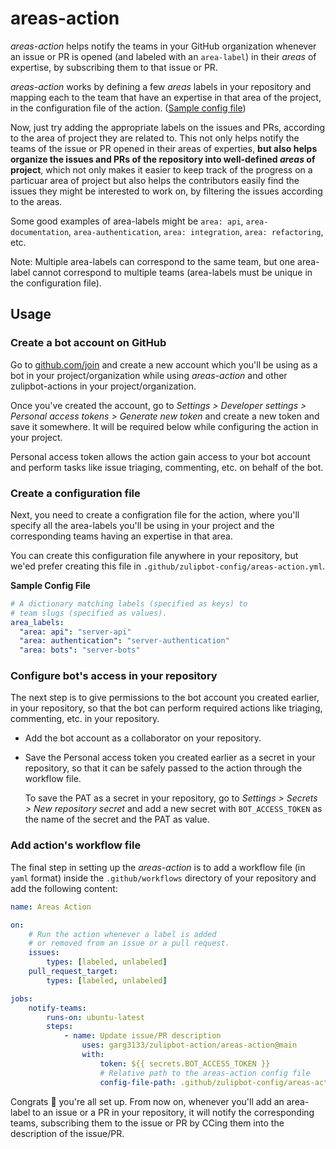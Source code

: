 # areas-action

_areas-action_ helps notify the teams in your GitHub organization whenever an issue or PR is opened (and labeled with an `area-label`) in their _areas_ of expertise, by subscribing them to that issue or PR.

_areas-action_ works by defining a few _areas_ labels in your repository and mapping each to the team that have an expertise in that area of the project, in the configuration file of the action. ([Sample config file](config/config-example.yml))

Now, just try adding the appropriate labels on the issues and PRs, according to the area of project they are related to. This not only helps notify the teams of the issue or PR opened in their areas of experties, **but also helps organize the issues and PRs of the repository into well-defined _areas_ of project**, which not only makes it easier to keep track of the progress on a particuar area of project but also helps the contributors easily find the issues they might be interested to work on, by filtering the issues according to the areas.

Some good examples of area-labels might be `area: api`, `area-documentation`, `area-authentication`, `area: integration`, `area: refactoring`, etc.

Note: Multiple area-labels can correspond to the same team, but one area-label cannot correspond to multiple teams (area-labels must be unique in the configuration file).

## Usage

### Create a bot account on GitHub

Go to [github.com/join](https://github.com/join) and create a new account which you'll be using as a bot in your project/organization while using _areas-action_ and other zulipbot-actions in your project/organization.

Once you've created the account, go to _Settings > Developer settings > Personal access tokens > Generate new token_ and create a new token and save it somewhere. It will be required below while configuring the action in your project.

Personal access token allows the action gain access to your bot account and perform tasks like issue triaging, commenting, etc. on behalf of the bot.

### Create a configuration file

Next, you need to create a configration file for the action, where you'll specify all the area-labels you'll be using in your project and the corresponding teams having an expertise in that area.

You can create this configuration file anywhere in your repository, but we'ed prefer creating this file in `.github/zulipbot-config/areas-action.yml`.

**Sample Config File**

```yml
# A dictionary matching labels (specified as keys) to
# team slugs (specified as values).
area_labels:
  "area: api": "server-api"
  "area: authentication": "server-authentication"
  "area: bots": "server-bots"
```

### Configure bot's access in your repository

The next step is to give permissions to the bot account you created earlier, in your repository, so that the bot can perform required actions like triaging, commenting, etc. in your repository.

- Add the bot account as a collaborator on your repository.
- Save the Personal access token you created earlier as a secret in your repository, so that it can be safely passed to the action through the workflow file.

  To save the PAT as a secret in your repository, go to _Settings > Secrets > New repository secret_ and add a new secret with `BOT_ACCESS_TOKEN` as the name of the secret and the PAT as value.

### Add action's workflow file

The final step in setting up the _areas-action_ is to add a workflow file (in `yaml` format) inside the `.github/workflows` directory of your repository and add the following content:

```yml
name: Areas Action

on:
	# Run the action whenever a label is added
	# or removed from an issue or a pull request.
	issues:
		types: [labeled, unlabeled]
	pull_request_target:
		types: [labeled, unlabeled]

jobs:
	notify-teams:
		runs-on: ubuntu-latest
		steps:
			- name: Update issue/PR description
				uses: garg3133/zulipbot-action/areas-action@main
				with:
					token: ${{ secrets.BOT_ACCESS_TOKEN }}
					# Relative path to the areas-action config file
					config-file-path: .github/zulipbot-config/areas-action.yml

```

Congrats :tada: you're all set up. From now on, whenever you'll add an area-label to an issue or a PR in your repository, it will notify the corresponding teams, subscribing them to the issue or PR by CCing them into the description of the issue/PR.
